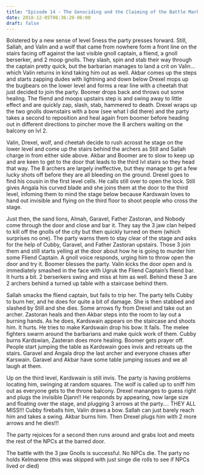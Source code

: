 ```yaml
---
title: "Episode 14 - The Genociding and the Claiming of the Battle Market"
date: 2018-12-05T06:36:20-06:00
draft: false
---
```


Bolstered by a new sense of level 5ness the party presses forward. Still, Sallah, and Valin and a wolf that came from nowhere form a front line on the stairs facing off against the last visible gnoll captain, a fliend, a gnoll berserker, and 2 moop gnolls. They slash, spin and stab their way through the captain pretty quick, but the barbarian manages to land a crit on Valin… which Valin returns in kind taking him out as well. Akbar comes up the steps and starts zapping dudes with lightning and down below Drexel mops up the bugbears on the lower level and forms a rear line with a cheetah that just decided to join the party. Boomer drops back and throws out some healing. The fliend and moops upstairs step is and swing away to little effect and are quickly zap, slash, stab, hammered to death. Drexel wraps up the two gnolls downstairs with a bow (see what I did there) and the party takes a second to reposition and heal again from boomer before heading out in different directions to pincher move the 8 archers waiting on the balcony on lvl 2. 
 
Valin, Drexel, wolf, and cheetah decide to rush acrosst he stage on the lower level and come up the stairs behind the archers as Still and Sallah charge in from either side above. Akbar and Boomer are to slow to keep up and are keen to get to the door that leads to the third lvl stairs so they head that way. The 8 archers are largely ineffective, but they manage to get a few lucky shots off before they are all bleeding on the ground. Drexel goes to find his cousin in the first level cells. He calls still over to open the lock. Still gives Angala his curved blade and she joins them at the door to the third level, infoming them to mind the stage below because Kardswain loves to hand out invisible and flying on the third floor to shoot people who cross the stage. 
 
Just then, the sand lions, Almah, Garavel, Father Zastoran, and Nobody come through the door and close and bar it. They say the 3 jaw clan helped to kill off the gnolls of the city but then quickly turned on them (which surprises no one). The party warns them to stay clear of the stage and asks for the help of Cubby, Garavel, and Father Zastoran upstairs. Those 3 join them and still starts yelling at the door about how he is going to murder him some Fliend Captain. A gnoll voice responds, urging him to throw open the door and try it. Boomer blesses the party. Valin kicks the door open and is immediately smashed in the face with Ugruk the Fliend Captain’s fliend bar. It hurts a bit. 2 berserkers swing and miss at him as well. Behind these 3 are 2 archers behind a turned up table with a staircase behind them. 
 
Sallah smacks the fliend captain, but fails to trip her. The party tells Cubby to burn her, and he does for quite a bit of damage. She is then stabbed and slashed by Still and she dies. Some arrows fly from Drexel and take out an archer. Zastoran heals and then Akbar steps into the room to lay out a burning hands. As he does, Kardswain appears on the staircase and shoots him. It hurts. He tries to make Kardswain drop his bow. It fails. The melee fighters swarm around the barbarians and make quick work of them. Cubby burns Kardswian, Zasteran does more healing.  Boomer gets prayer off. People start jumping the table as Kardswain goes invis and retreats up the stairs. Garavel and Angala drop the last archer and everyone chases after Karswain. Garavel and Akbar have some table jumping issues and we all laugh at them. 
 
Up on the third level, Kardswain is still invis. The party is having problems locating him, swinging at random squares. The wolf is called up to sniff him out as everyone gets to the throne balcony. Drexel mananges to guess right and plugs the invisible Djann!! He responds by appearing, now large size and floating over the stage, and plugging 3 arrows at the party…. THEY ALL MISS!!!  Cubby fireballs him, Valin draws a bow. Sallah can just barely reach him and takes a swing. Akbar burns him. Then Drexel plugs him with 2 more arrows and he dies!!!
 
The party rejoices for a second then runs around and grabs loot and meets the rest of the NPCs at the barred door. 
 
The battle with the 3 jaw Gnolls is successful. No NPCs die. The party no holds Kelmarene (this was skipped with just singe die rolls to see if NPCs lived or died)


